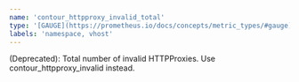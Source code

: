 ```yaml
---
name: 'contour_httpproxy_invalid_total'
type: '[GAUGE](https://prometheus.io/docs/concepts/metric_types/#gauge)'
labels: 'namespace, vhost'
---
```


(Deprecated): Total number of invalid HTTPProxies. Use contour_httpproxy_invalid instead.
